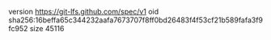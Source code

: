 version https://git-lfs.github.com/spec/v1
oid sha256:16beffa65c344232aafa7673707f8ff0bd26483f4f53cf21b589fafa3f9fc952
size 45116
